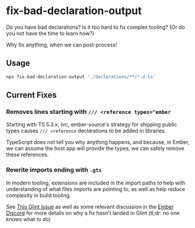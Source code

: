 # fix-bad-declaration-output

Do you have bad declarations?
Is it too hard to fix complex tooling?
(Or do you not have the time to learn how?)

Why fix anything, when we can post-process!

## Usage

```bash
npx fix-bad-declaration-output './declarations/**/*.d.ts'
```

## Current Fixes

### Removes lines starting with `/// <reference types="ember`

Starting with TS 5.3.x, iirc, ember-source's strategy for shipping public types causes `/// <reference` declarations to be added in libraries.

TypeScript does not tell you why anything happens, and because, in Ember, we can assume the host app will provide the types, we can safely remove these references.

### Rewrite imports ending with `.gts`

In modern tooling, extensions are included in the import paths to help with understanding of what files imports are pointing to, as well as help reduce complexity in build tooling.

See [This Glint Issue](https://github.com/typed-ember/glint/issues/628) as well as some relevant discussion in the [Ember Discord](https://discord.com/channels/480462759797063690/568935504288940056/1171838869914779659) for more details on why a fix hasn't landed in Glint (tl;dr: no one knows what to do)
